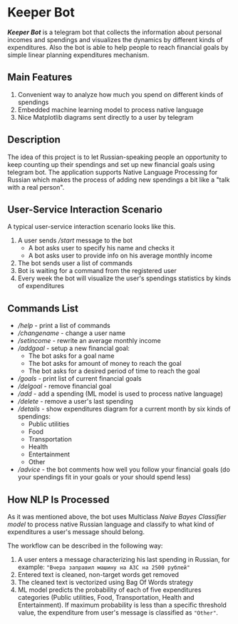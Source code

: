# Keeper Bot

***Keeper Bot*** is a telegram bot that collects the information about personal incomes and spendings and visualizes the dynamics by different kinds of expenditures. Also the bot is able to help people to reach financial goals by simple linear planning expenditures mechanism.

## Main Features
1. Convenient way to analyze how much you spend on different kinds of spendings
2. Embedded machine learning model to process native language
3. Nice Matplotlib diagrams sent directly to a user by telegram

## Description

The idea of this project is to let Russian-speaking people an opportunity to keep counting up their spendings and set up new financial goals using telegram bot. The application supports Native Language Processing for Russian which makes the process of adding new spendings a bit like a "talk with a real person".

## User-Service Interaction Scenario

A typical user-service interaction scenario looks like this.

1. A user sends */start* message to the bot
    * A bot asks user to specify his name and checks it
    * A bot asks user to provide info on his average monthly income
2. The bot sends user a list of commands
3. Bot is waiting for a command from the registered user
4. Every week the bot will visualize the user's spendings statistics by kinds of expenditures

## Commands List

- */help* - print a list of commands
- */changename* - change a user name
- */setincome* - rewrite an average monthly income
- */addgoal* - setup a new financial goal:
    * The bot asks for a goal name
    * The bot asks for amount of money to reach the goal
    * The bot asks for a desired period of time to reach the goal
- */goals* - print list of current financial goals
- */delgoal* - remove financial goal
- */add* - add a spending (ML model is used to process native language)
- */delete* - remove a user's last spending
- */details* - show expenditures diagram for a current month by six kinds of spendings:
    * Public utilities
    * Food
    * Transportation
    * Health
    * Entertainment
    * Other
- */advice* - the bot comments how well you follow your financial goals (do your spendings fit in your goals or your should spend less)

## How NLP Is Processed

As it was mentioned above, the bot uses Multiclass *Naive Bayes Classifier model* to process native Russian language and classify to what kind of expenditures a user's message should belong.

The workflow can be described in the following way:
1. A user enters a message characterizing his last spending in Russian, for example:
``` "Вчера заправил машину на АЗС на 2500 рублей" ```
2. Entered text is cleaned, non-target words get removed
3. The cleaned text is vectorized using Bag Of Words strategy
4. ML model predicts the probability of each of five expenditures categories (Public utilities, Food, Transportation, Health and Entertainment). If maximum probability is less than a specific threshold value, the expenditure from user's message is classified as `"Other"`.

